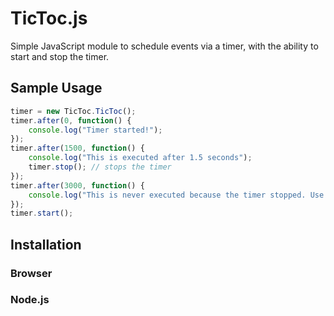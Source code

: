 # TicToc.js

Simple JavaScript module to schedule events via a timer, with the ability to start and stop the timer.

## Sample Usage

```javascript
timer = new TicToc.TicToc();
timer.after(0, function() {
	console.log("Timer started!");
});
timer.after(1500, function() {
	console.log("This is executed after 1.5 seconds");
	timer.stop(); // stops the timer
});
timer.after(3000, function() {
	console.log("This is never executed because the timer stopped. Use timer.start() to resume execution.");
});
timer.start();
```
## Installation

### Browser

### Node.js
